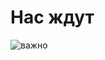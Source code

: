 # Нас ждут
![важно](https://github.com/user-attachments/assets/49cf6b03-817c-4480-b0e4-d6281d8ea59c)

